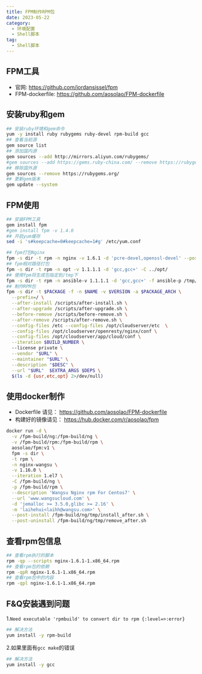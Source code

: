 ```yaml
---
title: FPM制作RPM包
date: 2023-05-22
category: 
  - 环境配置
  - Shell脚本
tag: 
  - Shell脚本
---
```


## FPM工具

- 官网: <https://github.com/jordansissel/fpm>
- FPM-dockerfile: <https://github.com/aosolao/FPM-dockerfile>

## 安装ruby和gem

```bash
## 安装ruby环境和gem命令
yum -y install ruby rubygems ruby-devel rpm-build gcc
## 查看当前源
gem source list
## 添加国内源
gem sources --add http://mirrors.aliyun.com/rubygems/
#gem sources --add https://gems.ruby-china.com/ --remove https://rubygems.org/
## 移除国外源
gem sources --remove https://rubygems.org/
## 更新gem版本
gem update --system
```

## FPM使用

```bash
## 安装FPM工具
gem install fpm
#gem install fpm -v 1.4.0
## 开启yum缓存
sed -i 's#keepcache=0#keepcache=1#g' /etc/yum.conf

## fpm打包Nginx
fpm -s dir -t rpm -n nginx -v 1.6.1 -d 'pcre-devel,openssl-devel' --post-install /opt/nginx_rpm.sh -f /opt/nginx/
## fpm相对路径打包
fpm -s dir -t rpm -n opt -v 1.1.1.1 -d 'gcc,gcc+' -C ../opt/   
## 使用fpm将生成包指定到/tmp下
fpm -s dir -t rpm -n ansible-v 1.1.1.1 -d 'gcc,gcc+' -f ansible-p /tmp/
## 制作RPM包
fpm -s dir -t $PACKAGE -f -n $NAME -v $VERSION -a $PACKAGE_ARCH \
  --prefix=/ \
  --after-install /scripts/after-install.sh \
  --after-upgrade /scripts/after-upgrade.sh \
  --before-remove /scripts/before-remove.sh \
  --after-remove /scripts/after-remove.sh \
  --config-files /etc --config-files /opt/cloudserver/etc  \
  --config-files /opt/cloudserver/openresty/nginx/conf \
  --config-files /opt/cloudserver/app/cloud/conf \
  --iteration $BUILD_NUMBER \  
  --license private \
  --vendor "$URL" \
  --maintainer "$URL" \
  --description "$DESC" \
  --url "$URL"  $EXTRA_ARGS $DEPS \
  $(ls -d {usr,etc,opt} 2>/dev/null)
```

## 使用docker制作

- Dockerfile 请见： <https://github.com/aosolao/FPM-dockerfile>
- 构建好的镜像请见： <https://hub.docker.com/r/aosolao/fpm>

```bash
docker run -d \
  -v /fpm-build/ng:/fpm-build/ng \
  -v /fpm-build/rpm:/fpm-build/rpm \
  aosolao/fpm:v1 \
  fpm -s dir \
  -t rpm \
  -n nginx-wangsu \
  -v 1.16.0 \
  --iteration 1.el7 \
  -C /fpm-build/ng \
  -p /fpm-build/rpm \
  --description 'Wangsu Nginx rpm For Centos7' \
  --url 'www.wangsucloud.com' \
  -d 'jemalloc >= 3.5.0,glibc >= 2.16' \
  -m 'laihehui<laihh@wangsu.com>' \
  --post-install /fpm-build/ng/tmp/install_after.sh \
  --post-uninstall /fpm-build/ng/tmp/remove_after.sh
```

## 查看rpm包信息

```bash
## 查看rpm执行的脚本
rpm -qp --scripts nginx-1.6.1-1.x86_64.rpm       
## 查看rpm包的依赖
rpm -qpR nginx-1.6.1-1.x86_64.rpm 
## 查看rpm包中的内容
rpm -qpl nginx-1.6.1-1.x86_64.rpm
```

## F&Q安装遇到问题

1.`Need executable 'rpmbuild' to convert dir to rpm {:level=>:error}`

```bash
## 解决方法
yum install -y rpm-build
```

2.如果里面有`gcc make`的错误

```bash
## 解决方法
yum install -y gcc
```
